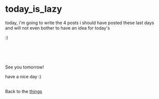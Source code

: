# today_is_lazy

today, i'm going to write the 4 posts i should have posted these last days and will not even bother to have an idea for today's

:)

<br><br><br>

See you tomorrow!

have a nice day :)<br><br>

Back to the [things](../things.md)
